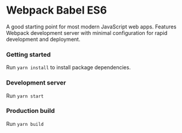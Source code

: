 # Webpack Babel ES6

A good starting point for most modern JavaScript web apps. Features Webpack development server with minimal configuration for rapid development and deployment.

### Getting started

Run `yarn install` to install package dependencies.

### Development server

Run `yarn start`

### Production build

Run `yarn build`

